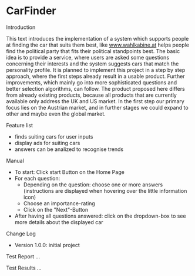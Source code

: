 # CarFinder

Introduction

This text introduces the implementation of a system which supports
people at finding the car that suits them best, like www.wahlkabine.at
helps people find the political party that fits their political standpoints
best.
The basic idea is to provide a service, where users are asked some
questions concerning their interests and the system suggests cars that
match the personality profile.
It is planned to implement this project in a step by step approach, where
the first steps already result in a usable product. Further improvements,
which mainly go into more sophisticated questions and better selection
algorithms, can follow.
The product proposed here differs from already existing products,
because all products that are currently available only address the UK
and US market. In the first step our primary focus lies on the Austrian
market, and in further stages we could expand to other and maybe even
the global market.

Feature list
- finds suiting cars for user inputs
- display ads for suiting cars
- answers can be analized to recognise trends

Manual
- To start: Click start Button on the Home Page
- For each question:
  - Depending on the question: choose one or more answers (instructions are displayed when hovering over the little information icon)
  - Choose an importance-rating
  - Click on the "Next"-Button
- After having all questions answered: click on the dropdown-box to see more details about the displayed car

Change Log
- Version 1.0.0: initial project

Test Report
...


Test Results
...
